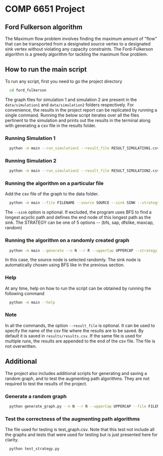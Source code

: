 
# COMP 6651 Project
## Ford Fulkerson algorithm

The Maximum flow problem involves finding the maximum amount of "flow" that can be transported from a designated source vertex to a designated sink vertex without violating any capacity constraints. The Ford-Fulkerson algorithm is a greedy algorithm for tackling the maximum flow problem.



## How to run the main script

To run any script, first you need to go the project directory

```bash
  cd ford_fulkerson
```

The graph files for simulation 1 and simulation 2 are present in the `data/simulation1` and `data/simulation2` folders respectively.
For convenience, the results in the project report can be replicated by running a single command. Running the below script iterates over all the files pertinent to the simulation and prints out the results in the terminal along with generating a csv file in the results folder.

### Running Simulation 1

```bash
  python -m main --run_simulation1 --result_file RESULT_SIMULATION1.csv
```

### Running Simulation 2

```bash
  python -m main --run_simulation2 --result_file RESULT_SIMULATION2.csv
```

### Running the algorithm on a particular file

Add the csv file of the graph to the data folder.

```bash
  python -m main --file FILENAME --source SOURCE --sink SINK --strategy STRATEGY --result_file RESULT.csv
```

The `--sink` option is optional. If excluded, the program uses BFS to find a longest acyclic path and defines the end node of this longest path as the sink.
The STRATEGY can be one of 5 options -- (bfs, sap, dfslike, maxcap, random)

### Running the algorithm on a randomly created graph

```bash
  python -m main --generate --n N --r R --upperCap UPPERCAP --strategy STRATEGY --result_file RESULT.csv
```

In this case, the source node is selected randomly. The sink node is automatically chosen using BFS like in the previous section. 

### Help

At any time, help on how to run the script can be obtained by running the following command
```bash
  python -m main --help
```

### Note

In all the commands, the option `--result_file` is optional. It can be used to specify the name of the csv file where the results are to be saved. By default it is saved in `results/results.csv`. If the same file is used for multiple runs, the results are appended to the end of the csv file. The file is not overwritten.

## Additional

The project also includes additional scripts for generating and saving a random graph, and to test the augmenting path algorithms. They are not required to test the results of the project.

### Generate a random graph

```bash
  python generate_graph.py --n N --r R --upperCap UPPERCAP --file FILENAME.csv
```

### Test the correctness of the augmenting path algorithms
 The file used for testing is test_graph.csv. Note that this test not include all the graphs and tests that were used for testing but is just presented here for clarity.

```bash
  python test_strategy.py
```
